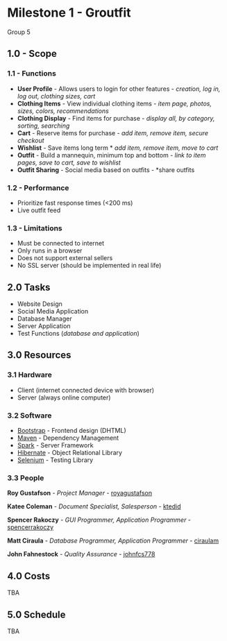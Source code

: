 # Milestone 1 - Groutfit
Group 5

## 1.0 - Scope
### 1.1 - Functions
* **User Profile** - Allows users to login for other features - *creation, log in, log out, clothing sizes, cart*
* **Clothing Items** - View individual clothing items - *item page, photos, sizes, colors, recommendations*
* **Clothing Display** - Find items for purchase - *display all, by category, sorting, searching*
* **Cart** - Reserve items for purchase - *add item, remove item, secure checkout*
* **Wishlist** - Save items long term * *add item, remove item, move to cart*
* **Outfit** - Build a mannequin, minimum top and bottom - *link to item pages, save to cart, save to wishlist*
* **Outfit Sharing** - Social media based on outfits - *share outfits

### 1.2 - Performance
* Prioritize fast response times (<200 ms)
* Live outfit feed

### 1.3 - Limitations
* Must be connected to internet
* Only runs in a browser
* Does not support external sellers
* No SSL server (should be implemented in real life)

## 2.0 Tasks
* Website Design
* Social Media Application
* Database Manager
* Server Application
* Test Functions (*database and application*)

## 3.0 Resources
### 3.1 Hardware
* Client (internet connected device with browser)
* Server (always online computer)

### 3.2 Software
* [Bootstrap](https://getbootstrap.com/) - Frontend design (DHTML)
* [Maven](https://maven.apache.org/) - Dependency Management
* [Spark](http://sparkjava.com/) - Server Framework
* [Hibernate](http://hibernate.org/) - Object Relational Library
* [Selenium](http://www.seleniumhq.org/) - Testing Library

### 3.3 People
**Roy Gustafson** - *Project Manager* - [royagustafson](https://github.com/royagustafson)

**Katee Coleman** - *Document Specialist, Salesperson* - [ktedid](https://github.com/ktedid)

**Spencer Rakoczy** - *GUI Programmer, Application Programmer* - [spencerrakoczy](https://github.com/spencerrakoczy)

**Matt Ciraula** - *Database Programmer, Application Programmer* - [ciraulam](https://github.com/ciraulam)

**John Fahnestock** - *Quality Assurance* - [johnfcs778](https://github.com/johnfcs778)

## 4.0 Costs
TBA

## 5.0 Schedule
TBA
